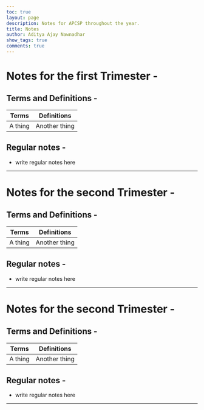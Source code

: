 ```yaml
---
toc: true
layout: page
description: Notes for APCSP throughout the year.
title: Notes
author: Aditya Ajay Nawnadhar
show_tags: true
comments: true
---
```


# Notes for the first Trimester -

## Terms and Definitions -
| Terms | Definitions |
|-|-|
| A thing | Another thing |

## Regular notes - 
- write regular notes here

---

# Notes for the second Trimester -

## Terms and Definitions -
| Terms | Definitions |
|-|-|
| A thing | Another thing |

## Regular notes - 
- write regular notes here

---

# Notes for the second Trimester -

## Terms and Definitions -
| Terms | Definitions |
|-|-|
| A thing | Another thing |

## Regular notes - 
- write regular notes here

---

